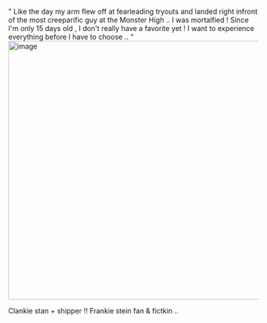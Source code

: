 
" Like  the      day        my     arm      flew      off      at       fearleading       tryouts   and landed right infront of the most creeparific guy at the Monster High .. I was mortalfied ! Since I'm only 15 days old , I don't really have a favorite yet ! I want to experience everything before I have to choose .. "
<img width="736" height="520" alt="image" src="https://github.com/user-attachments/assets/c57d4e4e-2fab-4777-89f0-a591173f531a" />

Clankie stan + shipper !!
 Frankie stein fan & fictkin ..

